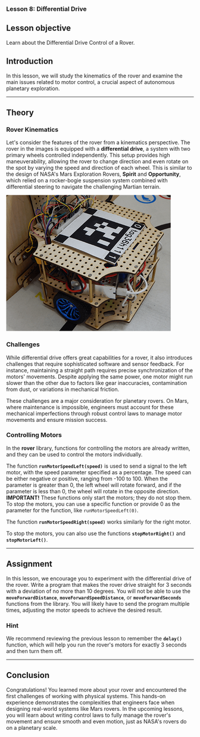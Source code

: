### **Lesson 8: Differential Drive**

## **Lesson objective**

Learn about the Differential Drive Control of a Rover.

## **Introduction**

In this lesson, we will study the kinematics of the rover and examine the main issues related to motor control, a crucial aspect of autonomous planetary exploration.

---

## **Theory**

### **Rover Kinematics**

Let's consider the features of the rover from a kinematics perspective. The rover in the images is equipped with a **differential drive**, a system with two primary wheels controlled independently. This setup provides high maneuverability, allowing the rover to change direction and even rotate on the spot by varying the speed and direction of each wheel. This is similar to the design of NASA's Mars Exploration Rovers, **Spirit** and **Opportunity**, which relied on a rocker-bogie suspension system combined with differential steering to navigate the challenging Martian terrain.

![image](https://github.com/autolab-fi/line-robot-curriculum/blob/main/images/module_3/robot_image.png?raw=True)

### **Challenges**

While differential drive offers great capabilities for a rover, it also introduces challenges that require sophisticated software and sensor feedback. For instance, maintaining a straight path requires precise synchronization of the motors' movements. Despite applying the same power, one motor might run slower than the other due to factors like gear inaccuracies, contamination from dust, or variations in mechanical friction.

These challenges are a major consideration for planetary rovers. On Mars, where maintenance is impossible, engineers must account for these mechanical imperfections through robust control laws to manage motor movements and ensure mission success.

### **Controlling Motors**

In the **rover** library, functions for controlling the motors are already written, and they can be used to control the motors individually.

The function **`runMotorSpeedLeft(speed)`** is used to send a signal to the left motor, with the speed parameter specified as a percentage. The speed can be either negative or positive, ranging from -100 to 100. When the parameter is greater than 0, the left wheel will rotate forward, and if the parameter is less than 0, the wheel will rotate in the opposite direction. **IMPORTANT!** These functions only start the motors; they do not stop them. To stop the motors, you can use a specific function or provide 0 as the parameter for the function, like `runMotorSpeedLeft(0)`.

The function **`runMotorSpeedRight(speed)`** works similarly for the right motor.

To stop the motors, you can also use the functions **`stopMotorRight()`** and **`stopMotorLeft()`**.

---

## **Assignment**

In this lesson, we encourage you to experiment with the differential drive of the rover. Write a program that makes the rover drive straight for 3 seconds with a deviation of no more than 10 degrees. You will not be able to use the **`moveForwardDistance`**, **`moveForwardSpeedDistance`**, or **`moveForwardSeconds`** functions from the library. You will likely have to send the program multiple times, adjusting the motor speeds to achieve the desired result.

### **Hint**

We recommend reviewing the previous lesson to remember the **`delay()`** function, which will help you run the rover's motors for exactly 3 seconds and then turn them off.

---

## **Conclusion**

Congratulations! You learned more about your rover and encountered the first challenges of working with physical systems. This hands-on experience demonstrates the complexities that engineers face when designing real-world systems like Mars rovers. In the upcoming lessons, you will learn about writing control laws to fully manage the rover's movement and ensure smooth and even motion, just as NASA's rovers do on a planetary scale.
